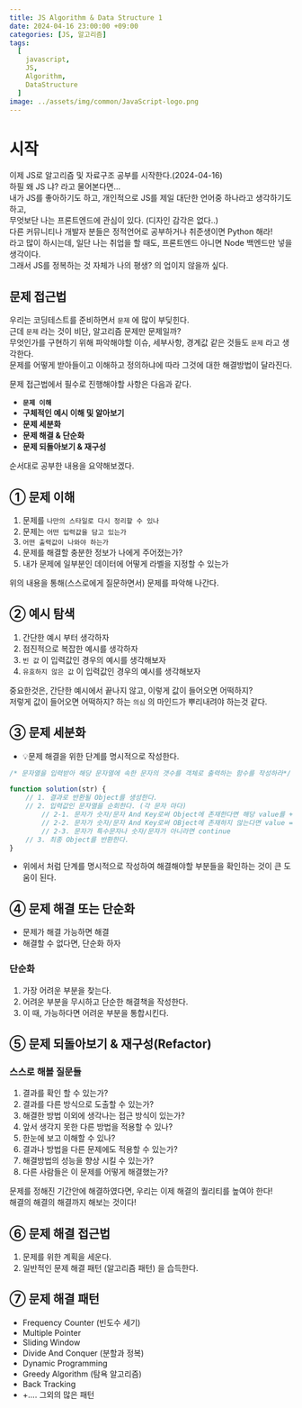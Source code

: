 ```yaml
---
title: JS Algorithm & Data Structure 1
date: 2024-04-16 23:00:00 +09:00
categories: [JS, 알고리즘]
tags:
  [
    javascript,
    JS,
    Algorithm,
    DataStructure
  ]
image: ../assets/img/common/JavaScript-logo.png
---
```



# 시작
이제 JS로 알고리즘 및 자료구조 공부를 시작한다.(2024-04-16)  
하필 왜 JS 냐? 라고 물어본다면...  
내가 JS를 좋아하기도 하고, 개인적으로 JS를 제일 대단한 언어중 하나라고 생각하기도 하고,  
무엇보단 나는 프론트엔드에 관심이 있다. (디자인 감각은 없다..)  
다른 커뮤니티나 개발자 분들은 정적언어로 공부하거나 취준생이면 Python 해라!  
라고 많이 하시는데, 일단 나는 취업을 할 때도, 프론트엔드 아니면 Node 백엔드만 넣을 생각이다.  
그래서 JS를 정복하는 것 자체가 나의 평생? 의 업이지 않을까 싶다.

## 문제 접근법
우리는 코딩테스트를 준비하면서 `문제` 에 많이 부딪힌다.  
근데 `문제` 라는 것이 비단, 알고리즘 문제만 문제일까?  
무엇인가를 구현하기 위해 파악해야할 이슈, 세부사항, 경계값 같은 것들도 `문제` 라고 생각한다.  
문제를 어떻게 받아들이고 이해하고 정의하냐에 따라 그것에 대한 해결방법이 달라진다.  

문제 접근법에서 필수로 진행해야할 사항은 다음과 같다.
- **`문제 이해`**
- **구체적인 예시 이해 및 알아보기**
- **문제 세분화**
- **문제 해결 & 단순화**
- **문제 되돌아보기 & 재구성**

순서대로 공부한 내용을 요약해보겠다.

## ① 문제 이해
1. 문제를 `나만의 스타일로 다시 정리할 수 있나`
2. 문제는 `어떤 입력값을 담고 있는가`
3. `어떤 출력값이 나와야 하는가`
4. 문제를 해결할 충분한 정보가 나에게 주어졌는가?
5. 내가 문제에 일부분인 데이터에 어떻게 라벨을 지정할 수 있는가
   
위의 내용을 통해(스스로에게 질문하면서) 문제를 파악해 나간다.

## ② 예시 탐색

1. 간단한 예시 부터 생각하자
2. 점진적으로 복잡한 예시를 생각하자
3. `빈 값` 이 입력값인 경우의 예시를 생각해보자
4. `유효하지 않은 값` 이 입력값인 경우의 예시를 생각해보자

중요한것은, 간단한 예시에서 끝나지 않고, 이렇게 값이 들어오면 어떡하지?  
저렇게 값이 들어오면 어떡하지? 하는 `의심` 의 마인드가 뿌리내려야 하는것 같다.

## ③ 문제 세분화

- 💡문제 해결을 위한 단계를 명시적으로 작성한다.

```jsx
/* 문자열을 입력받아 해당 문자열에 속한 문자의 갯수를 객체로 출력하는 함수를 작성하라*/

function solution(str) {
	// 1. 결과로 반환될 Object를 생성한다.
	// 2. 입력값인 문자열을 순회한다. (각 문자 마다)
		// 2-1. 문자가 숫자/문자 And Key로써 Object에 존재한다면 해당 value를 +1
		// 2-2. 문자가 숫자/문자 And Key로써 OBject에 존재하지 않는다면 value = 1
		// 2-3. 문자가 특수문자나 숫자/문자가 아니라면 continue
	// 3. 최종 Object를 반환한다.
}
```

- 위에서 처럼 단계를 명시적으로 작성하여 해결해야할 부분들을 확인하는 것이 큰 도움이 된다.

## ④ 문제 해결 또는 단순화

- 문제가 해결 가능하면 해결
- 해결할 수 없다면, 단순화 하자

### 단순화

1. 가장 어려운 부분을 찾는다.
2. 어려운 부분을 무시하고 단순한 해결책을 작성한다.
3. 이 때, 가능하다면 어려운 부분을 통합시킨다.


## ⑤ 문제 되돌아보기 & 재구성(Refactor)

### 스스로 해볼 질문들

1. 결과를 확인 할 수 있는가?
2. 결과를 다른 방식으로 도출할 수 있는가?
3. 해결한 방법 이외에 생각나는 접근 방식이 있는가?
4. 앞서 생각지 못한 다른 방법을 적용할 수 있나?
5. 한눈에 보고 이해할 수 있나?
6. 결과나 방법을 다른 문제에도 적용할 수 있는가?
7. 해결방법의 성능을 향상 시킬 수 있는가?
8. 다른 사람들은 이 문제를 어떻게 해결했는가?

문제를 정해진 기간안에 해결하였다면, 우리는 이제 해결의 퀄리티를 높여야 한다!  
해결의 해결의 해결까지 해보는 것이다!


## ⑥ 문제 해결 접근법
1. 문제를 위한 계획을 세운다.
2. 일반적인 문제 해결 패턴 (알고리즘 패턴) 을 습득한다.

## ⑦ 문제 해결 패턴
- Frequency Counter (빈도수 세기)
- Multiple Pointer
- Sliding Window
- Divide And Conquer (분할과 정복)
- Dynamic Programming
- Greedy Algorithm (탐욕 알고리즘)
- Back Tracking
- +…. 그외의 많은 패턴